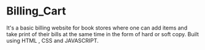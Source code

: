 # Billing_Cart
It's a basic billing website for book stores where one can add items and take print of their bills at the same time in the form of hard or soft copy. Built using HTML , CSS and JAVASCRIPT. 
